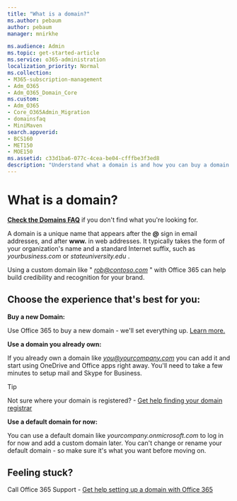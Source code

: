 ```yaml
---
title: "What is a domain?"
ms.author: pebaum
author: pebaum
manager: mnirkhe

ms.audience: Admin
ms.topic: get-started-article
ms.service: o365-administration
localization_priority: Normal
ms.collection: 
- M365-subscription-management
- Adm_O365
- Adm_O365_Domain_Core
ms.custom:
- Adm_O365
- Core_O365Admin_Migration
- domainsfaq
- MiniMaven
search.appverid:
- BCS160
- MET150
- MOE150
ms.assetid: c33d1ba6-077c-4cea-be04-cfffbe3f3ed8
description: "Understand what a domain is and how you can buy a domain or use the default domain of your business."
---
```


# What is a domain?

 **[Check the Domains FAQ](../setup/domains-faq.md)** if you don't find what you're looking for. 
  
A domain is a unique name that appears after the **@** sign in email addresses, and after **www.** in web addresses. It typically takes the form of your organization's name and a standard Internet suffix, such as  *yourbusiness.com*  or  *stateuniversity.edu*  . 
  
Using a custom domain like " *rob@contoso.com*  " with Office 365 can help build credibility and recognition for your brand. 
  
## Choose the experience that's best for you:

 **Buy a new Domain:**
  
Use Office 365 to buy a new domain - we'll set everything up. [Learn more.](buy-a-domain-name.md)
  
 **Use a domain you already own:**
  
If you already own a domain like  *you@yourcompany.com*  you can add it and start using OneDrive and Office apps right away. You'll need to take a few minutes to setup mail and Skype for Business. 
  
> [!TIP]
> Not sure where your domain is registered? - [Get help finding your domain registrar](find-your-domain-registrar.md)
  
 **Use a default domain for now:**
  
You can use a default domain like  *yourcompany.onmicrosoft.com*  to log in for now and add a custom domain later. You can't change or rename your default domain - so make sure it's what you want before moving on. 
  
## Feeling stuck?

Call Office 365 Support - [Get help setting up a domain with Office 365](../contact-support-for-business-products.md)
  

